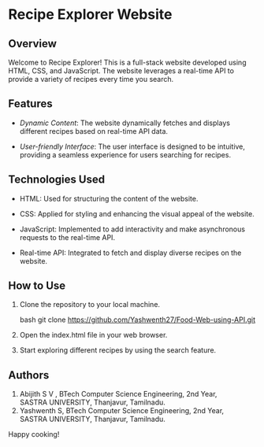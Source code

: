# Recipe Explorer Website

## Overview

Welcome to Recipe Explorer! This is a full-stack website developed using HTML, CSS, and JavaScript. The website leverages a real-time API to provide a variety of recipes every time you search.

## Features

- *Dynamic Content*: The website dynamically fetches and displays different recipes based on real-time API data.
  
- *User-friendly Interface*: The user interface is designed to be intuitive, providing a seamless experience for users searching for recipes.

## Technologies Used

- HTML: Used for structuring the content of the website.
  
- CSS: Applied for styling and enhancing the visual appeal of the website.
  
- JavaScript: Implemented to add interactivity and make asynchronous requests to the real-time API.

- Real-time API: Integrated to fetch and display diverse recipes on the website.

## How to Use

1. Clone the repository to your local machine.
  
    bash git clone https://github.com/Yashwenth27/Food-Web-using-API.git
    

2. Open the index.html file in your web browser.

3. Start exploring different recipes by using the search feature.

## Authors

1. Abijith S V , BTech Computer Science Engineering, 2nd Year,<br>
   SASTRA UNIVERSITY, Thanjavur, Tamilnadu.
2. Yashwenth S, BTech Computer Science Engineering, 2nd Year,<br>
   SASTRA UNIVERSITY, Thanjavur, Tamilnadu.

Happy cooking!
